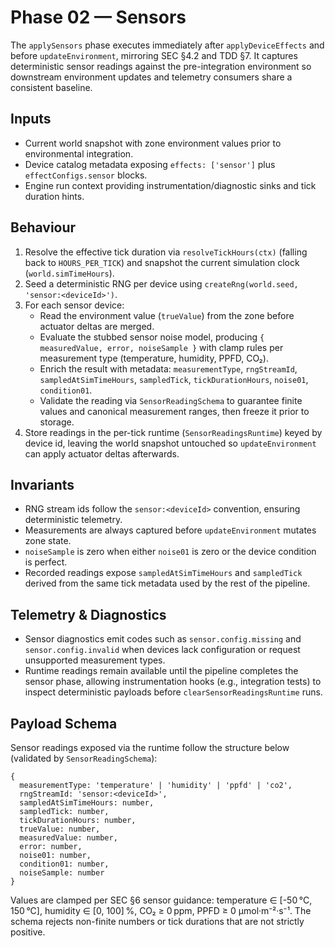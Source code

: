 # Phase 02 — Sensors

The `applySensors` phase executes immediately after `applyDeviceEffects` and before
`updateEnvironment`, mirroring SEC §4.2 and TDD §7. It captures deterministic sensor
readings against the pre-integration environment so downstream environment updates and
telemetry consumers share a consistent baseline.

## Inputs
- Current world snapshot with zone environment values prior to environmental integration.
- Device catalog metadata exposing `effects: ['sensor']` plus `effectConfigs.sensor` blocks.
- Engine run context providing instrumentation/diagnostic sinks and tick duration hints.

## Behaviour
1. Resolve the effective tick duration via `resolveTickHours(ctx)` (falling back to
   `HOURS_PER_TICK`) and snapshot the current simulation clock (`world.simTimeHours`).
2. Seed a deterministic RNG per device using `createRng(world.seed, 'sensor:<deviceId>')`.
3. For each sensor device:
   - Read the environment value (`trueValue`) from the zone before actuator deltas are merged.
   - Evaluate the stubbed sensor noise model, producing `{ measuredValue, error, noiseSample }`
     with clamp rules per measurement type (temperature, humidity, PPFD, CO₂).
   - Enrich the result with metadata: `measurementType`, `rngStreamId`, `sampledAtSimTimeHours`,
     `sampledTick`, `tickDurationHours`, `noise01`, `condition01`.
   - Validate the reading via `SensorReadingSchema` to guarantee finite values and canonical
     measurement ranges, then freeze it prior to storage.
4. Store readings in the per-tick runtime (`SensorReadingsRuntime`) keyed by device id, leaving
   the world snapshot untouched so `updateEnvironment` can apply actuator deltas afterwards.

## Invariants
- RNG stream ids follow the `sensor:<deviceId>` convention, ensuring deterministic telemetry.
- Measurements are always captured before `updateEnvironment` mutates zone state.
- `noiseSample` is zero when either `noise01` is zero or the device condition is perfect.
- Recorded readings expose `sampledAtSimTimeHours` and `sampledTick` derived from the same
  tick metadata used by the rest of the pipeline.

## Telemetry & Diagnostics
- Sensor diagnostics emit codes such as `sensor.config.missing` and `sensor.config.invalid`
  when devices lack configuration or request unsupported measurement types.
- Runtime readings remain available until the pipeline completes the sensor phase, allowing
  instrumentation hooks (e.g., integration tests) to inspect deterministic payloads before
  `clearSensorReadingsRuntime` runs.

## Payload Schema
Sensor readings exposed via the runtime follow the structure below (validated by
`SensorReadingSchema`):

```
{
  measurementType: 'temperature' | 'humidity' | 'ppfd' | 'co2',
  rngStreamId: 'sensor:<deviceId>',
  sampledAtSimTimeHours: number,
  sampledTick: number,
  tickDurationHours: number,
  trueValue: number,
  measuredValue: number,
  error: number,
  noise01: number,
  condition01: number,
  noiseSample: number
}
```

Values are clamped per SEC §6 sensor guidance: temperature ∈ [-50 °C, 150 °C], humidity ∈ [0, 100] %,
CO₂ ≥ 0 ppm, PPFD ≥ 0 µmol·m⁻²·s⁻¹. The schema rejects non-finite numbers or tick durations that are
not strictly positive.
